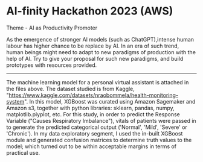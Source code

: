 # AI-finity Hackathon 2023 (AWS)

Theme - AI as Productivity Promoter

As the emergence of stronger Al models (such as ChatGPT),intense human labour has higher chance to be replace by AI. In an era of such trend, human beings might need to adapt to new paradigms of production with the help of Al. Try to give your proposal for such new paradigms, and build prototypes with resources provided.

__________

The machine learning model for a personal virtual assistant is attached in the files above. The dataset studied is from Kaggle, "https://www.kaggle.com/datasets/nraobommela/health-monitoring-system". In this model, XGBoost was curated using Amazon Sagemaker and Amazon s3, together with python libraries: sklearn, pandas, numpy, matplotlib.plyplot, etc. For this study, in order to predict the Response Variable ("Causes Respiratory Imbalance"), vitals of patients were passed in to generate the predicted categorical output ('Normal', 'Mild', 'Severe' or 'Chronic'). 
In my data exploratory segment, I used the in-built XGBoost module and generated confusion matrices to determine truth values to the model; which turned out to be within acceptable margins in terms of practical use.


